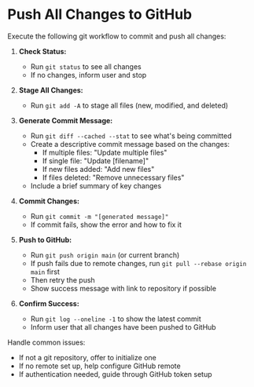 # Push All Changes to GitHub

Execute the following git workflow to commit and push all changes:

1. **Check Status:**
   - Run `git status` to see all changes
   - If no changes, inform user and stop

2. **Stage All Changes:**
   - Run `git add -A` to stage all files (new, modified, and deleted)

3. **Generate Commit Message:**
   - Run `git diff --cached --stat` to see what's being committed
   - Create a descriptive commit message based on the changes:
     - If multiple files: "Update multiple files"
     - If single file: "Update [filename]"
     - If new files added: "Add new files"
     - If files deleted: "Remove unnecessary files"
   - Include a brief summary of key changes

4. **Commit Changes:**
   - Run `git commit -m "[generated message]"`
   - If commit fails, show the error and how to fix it

5. **Push to GitHub:**
   - Run `git push origin main` (or current branch)
   - If push fails due to remote changes, run `git pull --rebase origin main` first
   - Then retry the push
   - Show success message with link to repository if possible

6. **Confirm Success:**
   - Run `git log --oneline -1` to show the latest commit
   - Inform user that all changes have been pushed to GitHub

Handle common issues:
- If not a git repository, offer to initialize one
- If no remote set up, help configure GitHub remote
- If authentication needed, guide through GitHub token setup